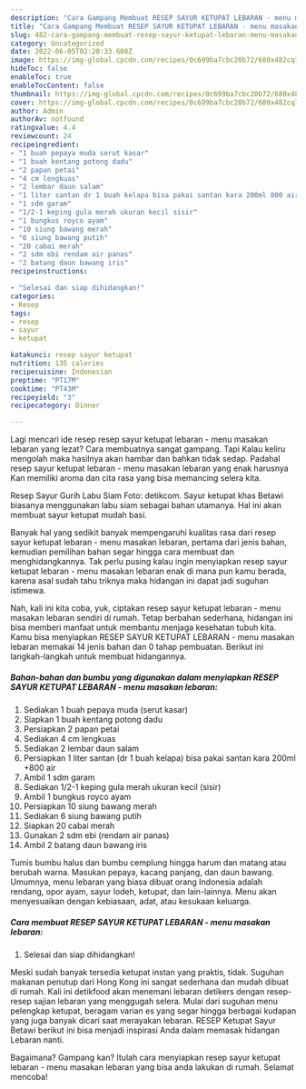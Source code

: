 ```yaml
---
description: "Cara Gampang Membuat RESEP SAYUR KETUPAT LEBARAN - menu masakan lebaran yang Bisa Manjain Lidah, Buat Buka Puasa}"
title: "Cara Gampang Membuat RESEP SAYUR KETUPAT LEBARAN - menu masakan lebaran yang Bisa Manjain Lidah, Buat Buka Puasa}"
slug: 482-cara-gampang-membuat-resep-sayur-ketupat-lebaran-menu-masakan-lebaran-yang-bisa-manjain-lidah-buat-buka-puasa
category: Uncategorized
date: 2022-06-05T02:20:33.608Z
image: https://img-global.cpcdn.com/recipes/0c699ba7cbc20b72/680x482cq70/resep-sayur-ketupat-lebaran-menu-masakan-lebaran-foto-resep-utama.jpg
hideToc: false
enableToc: true
enableTocContent: false
thumbnail: https://img-global.cpcdn.com/recipes/0c699ba7cbc20b72/680x482cq70/resep-sayur-ketupat-lebaran-menu-masakan-lebaran-foto-resep-utama.jpg
cover: https://img-global.cpcdn.com/recipes/0c699ba7cbc20b72/680x482cq70/resep-sayur-ketupat-lebaran-menu-masakan-lebaran-foto-resep-utama.jpg
author: Admin
authorAv: notfound
ratingvalue: 4.4
reviewcount: 24
recipeingredient:
- "1 buah pepaya muda serut kasar"
- "1 buah kentang potong dadu"
- "2 papan petai"
- "4 cm lengkuas"
- "2 lembar daun salam"
- "1 liter santan dr 1 buah kelapa bisa pakai santan kara 200ml 800 air"
- "1 sdm garam"
- "1/2-1 keping gula merah ukuran kecil sisir"
- "1 bungkus royco ayam"
- "10 siung bawang merah"
- "6 siung bawang putih"
- "20 cabai merah"
- "2 sdm ebi rendam air panas"
- "2 batang daun bawang iris"
recipeinstructions:

- "Selesai dan siap dihidangkan!"
categories:
- Resep
tags:
- resep
- sayur
- ketupat

katakunci: resep sayur ketupat 
nutrition: 135 calories
recipecuisine: Indonesian
preptime: "PT17M"
cooktime: "PT43M"
recipeyield: "3"
recipecategory: Dinner

---
```



Lagi mencari ide resep resep sayur ketupat lebaran - menu masakan lebaran yang lezat? Cara membuatnya sangat gampang. Tapi Kalau keliru mengolah maka hasilnya akan hambar dan bahkan tidak sedap. Padahal resep sayur ketupat lebaran - menu masakan lebaran yang enak harusnya Kan memiliki aroma dan cita rasa yang bisa memancing selera kita.


Resep Sayur Gurih Labu Siam Foto: detikcom. Sayur ketupat khas Betawi biasanya menggunakan labu siam sebagai bahan utamanya. Hal ini akan membuat sayur ketupat mudah basi.

Banyak hal yang sedikit banyak mempengaruhi kualitas rasa dari resep sayur ketupat lebaran - menu masakan lebaran, pertama dari jenis bahan, kemudian pemilihan bahan segar hingga cara membuat dan menghidangkannya. Tak perlu pusing kalau ingin menyiapkan resep sayur ketupat lebaran - menu masakan lebaran enak di mana pun kamu berada, karena asal sudah tahu triknya maka hidangan ini dapat jadi suguhan istimewa.


Nah, kali ini kita coba, yuk, ciptakan resep sayur ketupat lebaran - menu masakan lebaran sendiri di rumah. Tetap berbahan sederhana, hidangan ini bisa memberi manfaat untuk membantu menjaga kesehatan tubuh kita. Kamu bisa menyiapkan RESEP SAYUR KETUPAT LEBARAN - menu masakan lebaran memakai 14 jenis bahan dan 0 tahap pembuatan. Berikut ini langkah-langkah untuk membuat hidangannya.

<!--inarticleads1-->

##### Bahan-bahan dan bumbu yang digunakan dalam menyiapkan RESEP SAYUR KETUPAT LEBARAN - menu masakan lebaran:

1. Sediakan 1 buah pepaya muda (serut kasar)
1. Siapkan 1 buah kentang potong dadu
1. Persiapkan 2 papan petai
1. Sediakan 4 cm lengkuas
1. Sediakan 2 lembar daun salam
1. Persiapkan 1 liter santan (dr 1 buah kelapa) bisa pakai santan kara 200ml +800 air
1. Ambil 1 sdm garam
1. Sediakan 1/2-1 keping gula merah ukuran kecil (sisir)
1. Ambil 1 bungkus royco ayam
1. Persiapkan 10 siung bawang merah
1. Sediakan 6 siung bawang putih
1. Siapkan 20 cabai merah
1. Gunakan 2 sdm ebi (rendam air panas)
1. Ambil 2 batang daun bawang iris


Tumis bumbu halus dan bumbu cemplung hingga harum dan matang atau berubah warna. Masukan pepaya, kacang panjang, dan daun bawang. Umumnya, menu lebaran yang biasa dibuat orang Indonesia adalah rendang, opor ayam, sayur lodeh, ketupat, dan lain-lainnya. Menu akan menyesuaikan dengan kebiasaan, adat, atau kesukaan keluarga. 

<!--inarticleads2-->

##### Cara membuat RESEP SAYUR KETUPAT LEBARAN - menu masakan lebaran:


1. Selesai dan siap dihidangkan!

Meski sudah banyak tersedia ketupat instan yang praktis, tidak. Suguhan makanan penutup dari Hong Kong ini sangat sederhana dan mudah dibuat di rumah. Kali ini detikfood akan menemani lebaran detikers dengan resep-resep sajian lebaran yang menggugah selera. Mulai dari suguhan menu pelengkap ketupat, beragam varian es yang segar hingga berbagai kudapan yang juga banyak dicari saat merayakan lebaran. RESEP Ketupat Sayur Betawi berikut ini bisa menjadi inspirasi Anda dalam memasak hidangan Lebaran nanti. 

Bagaimana? Gampang kan? Itulah cara menyiapkan resep sayur ketupat lebaran - menu masakan lebaran yang bisa anda lakukan di rumah. Selamat mencoba!
